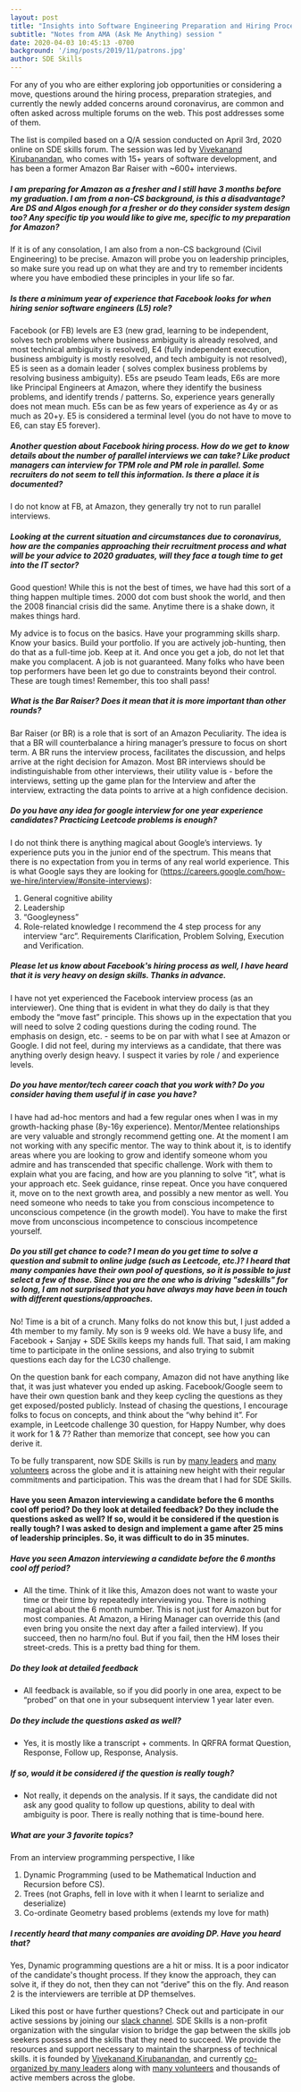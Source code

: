 ```yaml
---
layout: post
title: "Insights into Software Engineering Preparation and Hiring Process"
subtitle: "Notes from AMA (Ask Me Anything) session "
date: 2020-04-03 10:45:13 -0700
background: '/img/posts/2019/11/patrons.jpg'
author: SDE Skills
---
```


For any of you who are either exploring job opportunities or considering a move, questions around the hiring process, preparation strategies, and currently the newly added concerns around coronavirus, are common and often asked across multiple forums on the web. This post addresses some of them.

The list is compiled based on a Q/A session conducted on April 3rd, 2020 online on SDE skills forum. The session was led by [Vivekanand Kirubanandan][1], who comes with 15+ years of software development, and has been a former Amazon Bar Raiser with ~600+ interviews.

##### I am preparing for Amazon as a fresher and I still have 3 months before my graduation. I am from a non-CS background, is this a disadvantage? Are DS and Algos enough for a fresher or do they consider system design too? Any specific tip you would like to give me, specific to my preparation for Amazon?

If it is of any consolation, I am also from a non-CS background (Civil Engineering) to be precise. Amazon will probe you on leadership principles, so make sure you read up on what they are and try to remember incidents where you have embodied these principles in your life so far.

##### Is there a minimum year of experience that Facebook looks for when hiring senior software engineers (L5) role?

Facebook (or FB) levels are E3 (new grad, learning to be independent, solves tech problems where business ambiguity is already resolved, and most technical ambiguity is resolved), E4 (fully independent execution, business ambiguity is mostly resolved, and tech ambiguity is not resolved), E5 is seen as a domain leader ( solves complex business problems by resolving business ambiguity). E5s are pseudo Team leads, E6s are more like Principal Engineers at Amazon, where they identify the business problems, and identify trends / patterns.
So, experience years generally does not mean much. E5s can be as few years of experience as 4y or as much as 20+y. E5 is considered a terminal level (you do not have to move to E6, can stay E5 forever).

##### Another question about Facebook hiring process. How do we get to know details about the number of parallel interviews we can take? Like product managers can interview for TPM role and PM role in parallel. Some recruiters do not seem to tell this information. Is there a place it is documented?

I do not know at FB, at Amazon, they generally try not to run parallel interviews.

##### Looking at the current situation and circumstances due to coronavirus, how are the companies approaching their recruitment process and what will be your advice to 2020 graduates, will they face a tough time to get into the IT sector?

Good question! While this is not the best of times, we have had this sort of a thing happen multiple times. 2000 dot com bust shook the world, and then the 2008 financial crisis did the same. Anytime there is a shake down, it makes things hard. 

My advice is to focus on the basics. Have your programming skills sharp. Know your basics. Build your portfolio. If you are actively job-hunting, then do that as a full-time job. Keep at it. And once you get a job, do not let that make you complacent. A job is not guaranteed. Many folks who have been top performers have been let go due to constraints beyond their control.
These are tough times! Remember, this too shall pass!

##### What is the Bar Raiser? Does it mean that it is more important than other rounds?

Bar Raiser (or BR) is a role that is sort of an Amazon Peculiarity. The idea is that a BR will counterbalance a hiring manager’s pressure to focus on short term. A BR runs the interview process, facilitates the discussion, and helps arrive at the right decision for Amazon. Most BR interviews should be indistinguishable from other interviews, their utility value is - before the interviews, setting up the game plan for the Interview and after the interview, extracting the data points to arrive at a high confidence decision.

##### Do you have any idea for google interview for one year experience candidates? Practicing Leetcode problems is enough?

I do not think there is anything magical about Google’s interviews. 1y experience puts you in the junior end of the spectrum. This means that there is no expectation from you in terms of any real world experience. This is what Google says they are looking for (https://careers.google.com/how-we-hire/interview/#onsite-interviews):
1. General cognitive ability
2. Leadership
3. “Googleyness”
4. Role-related knowledge
I recommend the 4 step process for any interview “arc”. Requirements Clarification, Problem Solving, Execution and Verification.

##### Please let us know about Facebook's hiring process as well, I have heard that it is very heavy on design skills. Thanks in advance.
I have not yet experienced the Facebook interview process (as an interviewer). One thing that is evident in what they do daily is that they embody the “move fast” principle. This shows up in the expectation that you will need to solve 2 coding questions during the coding round. The emphasis on design, etc. - seems to be on par with what I see at Amazon or Google. I did not feel, during my interviews as a candidate, that there was anything overly design heavy. I suspect it varies by role / and experience levels.

##### Do you have mentor/tech career coach that you work with? Do you consider having them useful if in case you have?

I have had ad-hoc mentors and had a few regular ones when I was in my growth-hacking phase (8y-16y experience). Mentor/Mentee relationships are very valuable and strongly recommend getting one. At the moment I am not working with any specific mentor.
The way to think about it, is to identify areas where you are looking to grow and identify someone whom you admire and has transcended that specific challenge. Work with them to explain what you are facing, and how are you planning to solve “it”, what is your approach etc. Seek guidance, rinse repeat. Once you have conquered it, move on to the next growth area, and possibly a new mentor as well. You need someone who needs to take you from conscious incompetence to unconscious competence (in the growth model). You have to make the first move from unconscious incompetence to conscious incompetence yourself.

##### Do you still get chance to code? I mean do you get time to solve a question and submit to online judge (such as Leetcode, etc.)? I heard that many companies have their own pool of questions, so it is possible to just select a few of those. Since you are the one who is driving "sdeskills" for so long, I am not surprised that you have always may have been in touch with different questions/approaches.
No! Time is a bit of a crunch. Many folks do not know this but, I just added a 4th member to my family. My son is 9 weeks old. We have a busy life, and Facebook + Sanjay + SDE Skills keeps my hands full. That said, I am making time to participate in the online sessions, and also trying to submit questions each day for the LC30 challenge. 

On the question bank for each company, Amazon did not have anything like that, it was just whatever you ended up asking. Facebook/Google seem to have their own question bank and they keep cycling the questions as they get exposed/posted publicly. Instead of chasing the questions, I encourage folks to focus on concepts, and think about the “why behind it”. For example, in Leetcode challenge 30 question, for Happy Number, why does it work for 1 & 7? Rather than memorize that concept, see how you can derive it.

To be fully transparent, now SDE Skills is run by [many leaders][5] and [many volunteers][6] across the globe and it is attaining new height with their regular commitments and participation. This was the dream that I had for SDE Skills.

#### Have you seen Amazon interviewing a candidate before the 6 months cool off period? Do they look at detailed feedback? Do they include the questions asked as well? If so, would it be considered if the question is really tough? I was asked to design and implement a game after 25 mins of leadership principles. So, it was difficult to do in 35 minutes.

##### Have you seen Amazon interviewing a candidate before the 6 months cool off period? 

* All the time. Think of it like this, Amazon does not want to waste your time or their time by repeatedly interviewing you. There is nothing magical about the 6 month number. This is not just for Amazon but for most companies. At Amazon, a Hiring Manager can override this (and even bring you onsite the next day after a failed interview). If you succeed, then no harm/no foul. But if you fail, then the HM loses their street-creds. This is a pretty bad thing for them.

##### Do they look at detailed feedback
* All feedback is available, so if you did poorly in one area, expect to be “probed” on that one in your subsequent interview 1 year later even. 

##### Do they include the questions asked as well? 
* Yes, it is mostly like a transcript + comments. In QRFRA format Question, Response, Follow up, Response, Analysis.

##### If so, would it be considered if the question is really tough? 
* Not really, it depends on the analysis. If it says, the candidate did not ask any good quality to follow up questions, ability to deal with ambiguity is poor. There is really nothing that is time-bound here.

##### What are your 3 favorite topics?
From an interview programming perspective, I like 
1. Dynamic Programming (used to be Mathematical Induction and Recursion before CS).
2. Trees (not Graphs, fell in love with it when I learnt to serialize and deserialize)
3. Co-ordinate Geometry based problems (extends my love for math)

##### I recently heard that many companies are avoiding DP. Have you heard that?
Yes, Dynamic programming questions are a hit or miss. It is a poor indicator of the candidate's thought process. If they know the approach, they can solve it, if they do not, then they can not “derive” this on the fly. And reason 2 is the interviewers are terrible at DP themselves. 

Liked this post or have further questions? Check out and participate in our active sessions by joining our [slack channel][4]. SDE Skills is a non-profit organization with the singular vision to bridge the gap between the skills job seekers possess and the skills that they need to succeed. We provide the resources and support necessary to maintain the sharpness of technical skills. it is founded by [Vivekanand Kirubanandan][1], and currently [co-organized by many leaders][5] along with [many volunteers][6] and thousands of active members across the globe.

[1]: https://www.linkedin.com/in/vkirub
[4]: http://sde-skills.slack.com
[5]: https://www.sdeskills.com/about
[6]: https://www.sdeskills.com/presenters